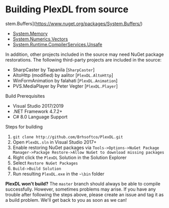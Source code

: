 # Building PlexDL from source
stem.Buffers](https://www.nuget.org/packages/System.Buffers/)
- [System.Memory](https://www.nuget.org/packages/System.Memory/)
- [System.Numerics.Vectors](https://www.nuget.org/packages/System.Numerics.Vectors/)
- [System.Runtime.CompilerServices.Unsafe](https://www.nuget.org/packages/System.Runtime.CompilerServices.Unsafe/)

In addition, other projects included in the source may need NuGet package restorations. The following third-party projects are included in the source:
- SharpCaster by Tapanila \[`SharpCaster`]
- AltoHttp (modified) by aalitor \[`PlexDL.AltoHttp`]
- WinFormAnimation by falahati \[`PlexDL.Animation`]
- PVS.MediaPlayer by Peter Vegter \[`PlexDL.Player`]

Build Prerequisites
- Visual Studio 2017/2019
- .NET Framework 4.7.2+
- C# 8.0 Language Support

Steps for building
1. `git clone http://github.com/Brhsoftco/PlexDL.git`
2. Open `PlexDL.sln` in Visual Studio 2017+
3. Enable restoring NuGet packages via `Tools->Options->NuGet Package Manager->Package Restore->Allow NuGet to download missing packages`
4. Right click the `PlexDL` Solution in the Solution Explorer
5. Select `Restore NuGet Packages`
6. `Build->Build Solution`
7. Run resulting `PlexDL.exe` in the `~\bin` folder

**PlexDL won't build?**
The `master` branch should always be able to compile successfully. However, sometimes problems may arise.
If you have any trouble after following the steps above, please create an issue and tag it as a build problem. We'll get back to you as soon as we can!

